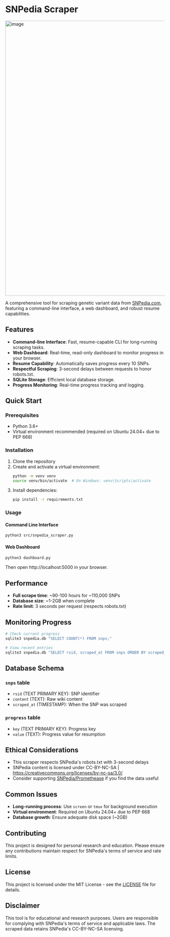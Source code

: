# SNPedia Scraper
<img width="1920" height="868" alt="image" src="https://github.com/user-attachments/assets/52523283-acf3-4075-83f1-b5b8f0b9c2a0" />


A comprehensive tool for scraping genetic variant data from [SNPedia.com](https://www.snpedia.com), featuring a command-line interface, a web dashboard, and robust resume capabilities.

## Features

- **Command-line Interface**: Fast, resume-capable CLI for long-running scraping tasks.
- **Web Dashboard**: Real-time, read-only dashboard to monitor progress in your browser.
- **Resume Capability**: Automatically saves progress every 10 SNPs.
- **Respectful Scraping**: 3-second delays between requests to honor robots.txt.
- **SQLite Storage**: Efficient local database storage.
- **Progress Monitoring**: Real-time progress tracking and logging.

## Quick Start

### Prerequisites

- Python 3.6+
- Virtual environment recommended (required on Ubuntu 24.04+ due to PEP 668)

### Installation

1. Clone the repository
2. Create and activate a virtual environment:
   ```bash
   python -m venv venv
   source venv/bin/activate  # On Windows: venv\Scripts\activate
   ```
3. Install dependencies:
   ```bash
   pip install -r requirements.txt
   ```

### Usage

#### Command Line Interface
```bash
python3 src/snpedia_scraper.py
```

#### Web Dashboard
```bash
python3 dashboard.py
```
Then open http://localhost:5000 in your browser.

## Performance

- **Full scrape time**: ~90-100 hours for ~110,000 SNPs
- **Database size**: ~1-2GB when complete
- **Rate limit**: 3 seconds per request (respects robots.txt)

## Monitoring Progress

```bash
# Check current progress
sqlite3 snpedia.db "SELECT COUNT(*) FROM snps;"

# View recent entries
sqlite3 snpedia.db "SELECT rsid, scraped_at FROM snps ORDER BY scraped_at DESC LIMIT 10;"
```


## Database Schema

### `snps` table
- `rsid` (TEXT PRIMARY KEY): SNP identifier
- `content` (TEXT): Raw wiki content
- `scraped_at` (TIMESTAMP): When the SNP was scraped

### `progress` table
- `key` (TEXT PRIMARY KEY): Progress key
- `value` (TEXT): Progress value for resumption

## Ethical Considerations

- This scraper respects SNPedia's robots.txt with 3-second delays
- SNPedia content is licensed under CC-BY-NC-SA | https://creativecommons.org/licenses/by-nc-sa/3.0/
- Consider supporting [SNPedia/Promethease](https://www.snpedia.com/index.php/Donate) if you find the data useful

## Common Issues

- **Long-running process**: Use `screen` or `tmux` for background execution
- **Virtual environment**: Required on Ubuntu 24.04+ due to PEP 668
- **Database growth**: Ensure adequate disk space (~2GB)

## Contributing

This project is designed for personal research and education. Please ensure any contributions maintain respect for SNPedia's terms of service and rate limits.

## License

This project is licensed under the MIT License - see the [LICENSE](LICENSE) file for details.

## Disclaimer

This tool is for educational and research purposes. Users are responsible for complying with SNPedia's terms of service and applicable laws. The scraped data retains SNPedia's CC-BY-NC-SA licensing.
